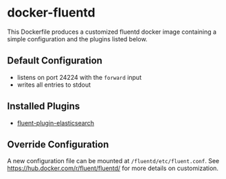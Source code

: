 # docker-fluentd

This Dockerfile produces a customized fluentd docker image containing a simple
configuration and the plugins listed below.

## Default Configuration

* listens on port 24224 with the `forward` input
* writes all entries to stdout

## Installed Plugins

* [fluent-plugin-elasticsearch](https://github.com/uken/fluent-plugin-elasticsearch)

## Override Configuration

A new configuration file can be mounted at `/fluentd/etc/fluent.conf`. See
https://hub.docker.com/r/fluent/fluentd/ for more details on customization.

